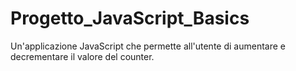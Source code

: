 # Progetto_JavaScript_Basics
Un'applicazione JavaScript che permette all'utente di aumentare e decrementare il valore del counter.
